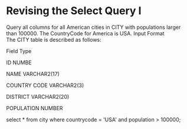 # Revising the Select Query I

Query all columns for all American cities in CITY with populations larger than 100000. The CountryCode for America is USA. 
Input Format  
The CITY table is described as follows:

Field	Type

ID	          NUMBE

NAME	        VARCHAR2(17)

COUNTRY CODE	VARCHAR2(3)

DISTRICT	    VARCHAR2(20)

POPULATION   	NUMBER


select * 
from city
where countrycode = 'USA'
and population > 100000;

